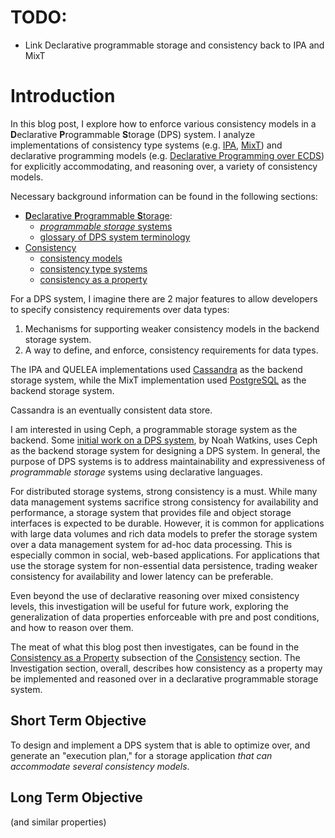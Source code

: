 # TODO:
* Link Declarative programmable storage and consistency back to IPA and
  MixT

# Introduction
In this blog post, I explore how to enforce various consistency models in a **D**eclarative
**P**rogrammable **S**torage (DPS) system. I analyze implementations of consistency type systems
(e.g. [IPA][ipa-paper], [MixT][mixt-paper]) and declarative programming models (e.g.  [Declarative
Programming over ECDS][quelea-paper]) for explicitly accommodating, and reasoning over, a variety
of consistency models.

Necessary background information can be found in the following sections:
* [**D**eclarative **P**rogrammable **S**torage](declarative-programmable-storage/index.md):
    * [*programmable storage* systems](declarative-programmable-storage/programmable-storage.md)
    * [glossary of DPS system terminology](declarative-programmable-storage/glossary.md)
* [Consistency](consistency/index.md)
    * [consistency models](consistency/consistency-models.md)
    * [consistency type systems](consistency/consistency-type-systems.md)
    * [consistency as a property](consistency/consistency-as-a-property.md)

For a DPS system, I imagine there are 2 major features to allow developers to specify consistency
requirements over data types:
1. Mechanisms for supporting weaker consistency models in the backend storage system.
2. A way to define, and enforce, consistency requirements for data types.

The IPA and QUELEA implementations used [Cassandra][cassandra-datastore] as the backend storage
system, while the MixT implementation used [PostgreSQL][postgres-dbms] as the backend storage
system.

<!--TODO-->
Cassandra is an eventually consistent data store.

I am interested in using Ceph, a programmable storage system as
the backend. Some [initial work on a DPS system][noah-dissertation], by Noah Watkins, uses Ceph as
the backend storage system for designing a DPS system. In general, the purpose of DPS systems is to
address maintainability and expressiveness of *programmable storage* systems using declarative
languages.

For distributed storage systems, strong consistency is a must. While many data management systems
sacrifice strong consistency for availability and performance, a storage system that provides file
and object storage interfaces is expected to be durable. However, it is common for applications
with large data volumes and rich data models to prefer the storage system over a data management
system for ad-hoc data processing. This is especially common in social, web-based applications. For
applications that use the storage system for non-essential data persistence, trading weaker
consistency for availability and lower latency can be preferable.

Even beyond the use of declarative reasoning over mixed consistency levels,
this investigation will be useful for future work, exploring the generalization
of data properties enforceable with pre and post conditions, and how to reason
over them.

The meat of what this blog post then investigates, can be found in the
[Consistency as a Property](consistency/consistency-property.md)
subsection of the [Consistency](consistency/intro.md) section. The
Investigation section, overall, describes how consistency as a property may be
implemented and reasoned over in a declarative programmable storage system.

## Short Term Objective
To design and implement a DPS system that is able to optimize over, and generate an "execution
plan," for a storage application *that can accommodate several consistency models*.

## Long Term Objective
 (and similar
properties) 

[ipa-paper]: https://homes.cs.washington.edu/~luisceze/publications/ipa-socc16.pdf
[mixt-paper]: http://www.cs.cornell.edu/andru/papers/mixt/mixt.pdf
[quelea-paper]: http://kcsrk.info/papers/quelea_pldi15.pdf
[noah-dissertation]: https://cloudfront.escholarship.org/dist/prd/content/qt72n6c5kq/qt72n6c5kq.pdf?t=pcfodf

[cassandra-datastore]: http://cassandra.apache.org/
[postgres-dbms]: https://www.postgresql.org/docs/9.4/release-9-4.html

[hacky-comment-1]: reason_about_consistency_from_a_dataflow_perspective.
